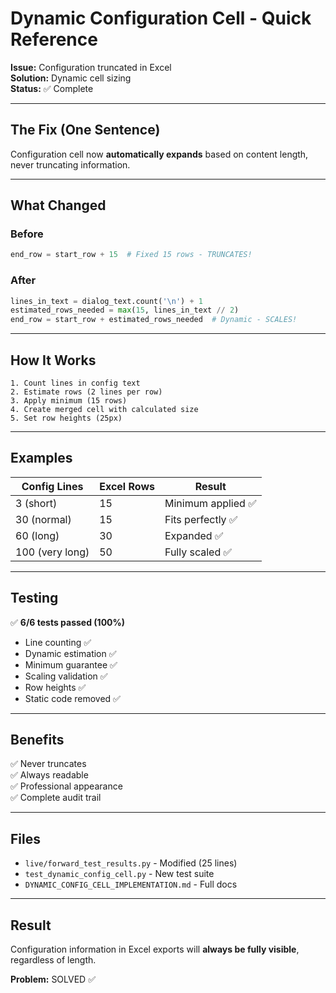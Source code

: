 # Dynamic Configuration Cell - Quick Reference

**Issue:** Configuration truncated in Excel  
**Solution:** Dynamic cell sizing  
**Status:** ✅ Complete

---

## **The Fix (One Sentence)**

Configuration cell now **automatically expands** based on content length, never truncating information.

---

## **What Changed**

### **Before**
```python
end_row = start_row + 15  # Fixed 15 rows - TRUNCATES!
```

### **After**
```python
lines_in_text = dialog_text.count('\n') + 1
estimated_rows_needed = max(15, lines_in_text // 2)
end_row = start_row + estimated_rows_needed  # Dynamic - SCALES!
```

---

## **How It Works**

```
1. Count lines in config text
2. Estimate rows (2 lines per row)
3. Apply minimum (15 rows)
4. Create merged cell with calculated size
5. Set row heights (25px)
```

---

## **Examples**

| Config Lines | Excel Rows | Result |
|-------------|-----------|---------|
| 3 (short) | 15 | Minimum applied ✅ |
| 30 (normal) | 15 | Fits perfectly ✅ |
| 60 (long) | 30 | Expanded ✅ |
| 100 (very long) | 50 | Fully scaled ✅ |

---

## **Testing**

✅ **6/6 tests passed (100%)**

- Line counting ✅
- Dynamic estimation ✅
- Minimum guarantee ✅
- Scaling validation ✅
- Row heights ✅
- Static code removed ✅

---

## **Benefits**

✅ Never truncates  
✅ Always readable  
✅ Professional appearance  
✅ Complete audit trail  

---

## **Files**

- `live/forward_test_results.py` - Modified (25 lines)
- `test_dynamic_config_cell.py` - New test suite
- `DYNAMIC_CONFIG_CELL_IMPLEMENTATION.md` - Full docs

---

## **Result**

Configuration information in Excel exports will **always be fully visible**, regardless of length.

**Problem:** SOLVED ✅
